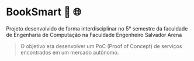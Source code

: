 # BookSmart :blue_book: :globe_with_meridians:


Projeto desenvolvido de forma interdisciplinar no 5° semestre da faculdade de Engenharia de Computação na Faculdade Engenheiro Salvador Arena

> O objetivo era desenvolver um PoC (Proof of Concept) de serviços encontrados em um mercado autônomo.


